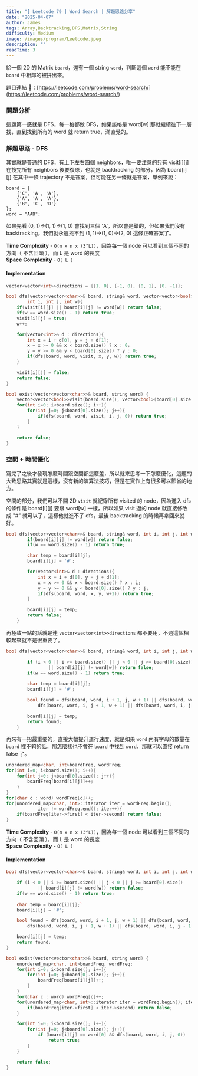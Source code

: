 ```yaml
---
title: "[ Leetcode 79 ] Word Search | 解題思路分享"
date: "2025-04-07"
author: James
tags: Array,Backtracking,DFS,Matrix,String
difficulty: Medium
image: /images/program/Leetcode.jpeg
description: ""
readTime: 3
---
```


給一個 2D 的 Matrix `board`，還有一個 string `word`，判斷這個 `word` 能不能在 `board` 中相鄰的被拼出來。 

題目連結 🔗：[https://leetcode.com/problems/word-search/](https://leetcode.com/problems/word-search/)

### **問題分析**

這題第一感就是 DFS，每一格都做 DFS，如果該格是 word[w] 那就繼續往下一層找，直到找到所有的 word 就 return true，滿直覺的。

### **解題思路 - DFS**

其實就是普通的 DFS，有上下左右四個 neighbors，唯一要注意的只有 visit[i][j] 在搜完所有 neighbors 後要復原，也就是 backtracking 的部分，因為 board[i][j] 在其中一條 trajectory 不是答案，但可能在另一條就是答案，舉例來說：

```
board = {
    {'C', 'A', 'A'},
    {'A', 'A', 'A'},
    {'B', 'C', 'D'}
};
word = "AAB";
```

如果先看 (0, 1)->(1, 1)->(1, 0) 會找到三個 'A'，所以會是錯的，但如果我們沒有 backtracking，我們就永遠找不到 (1, 1)->(1, 0)->(2, 0) 這條正確答案了。

**Time Complexity** - `O(m x n x (3^L))`，因為每一個 node 可以看到三個不同的方向（ 不含回頭 ），而 L 是 word 的長度<br>
**Space Complexity** - `O( L )`

#### **Implementation**

```cpp
vector<vector<int>>directions = {{1, 0}, {-1, 0}, {0, 1}, {0, -1}};

bool dfs(vector<vector<char>>& board, string& word, vector<vector<bool>>& visit, 
        int i, int j, int w){
    if(visit[i][j] || board[i][j] != word[w]) return false;
    if(w == word.size() - 1) return true;
    visit[i][j] = true;
    w++;

    for(vector<int>& d : directions){
        int x = i + d[0], y = j + d[1];
        x = x >= 0 && x < board.size() ? x : 0;
        y = y >= 0 && y < board[0].size() ? y : 0;
        if(dfs(board, word, visit, x, y, w)) return true;
    }

    visit[i][j] = false;
    return false;
}

bool exist(vector<vector<char>>& board, string word) {
    vector<vector<bool>>visit(board.size(), vector<bool>(board[0].size(), false));
    for(int i=0; i<board.size(); i++){
        for(int j=0; j<board[0].size(); j++){
            if(dfs(board, word, visit, i, j, 0)) return true;
        }
    }

    return false;
}
```

### **空間 + 時間優化**

寫完了之後才發現怎麼時間跟空間都這麼差，所以就來思考一下怎麼優化，這題的大致思路其實就是這樣，沒有新的演算法技巧，但是在實作上有很多可以節省的地方。

空間的部分，我們可以不開 2D `visit` 就紀錄所有 visited 的 node，因為進入 dfs 的條件是 board[i][j] 要跟 word[w] 一樣，所以如果 visit 過的 node 就直接修改成 "#" 就可以了，這樣他就進不了 dfs，最後 backtracking 的時候再拿回來就好。

```cpp
bool dfs(vector<vector<char>>& board, string& word, int i, int j, int w){
        if(board[i][j] != word[w]) return false;
        if(w == word.size() - 1) return true;

        char temp = board[i][j];
        board[i][j] = '#';

        for(vector<int>& d : directions){
            int x = i + d[0], y = j + d[1];
            x = x >= 0 && x < board.size() ? x : i;
            y = y >= 0 && y < board[0].size() ? y : j;
            if(dfs(board, word, x, y, w+1)) return true;
        }

        board[i][j] = temp;
        return false;
    }
```

再極致一點的話就是連 `vector<vector<int>>directions` 都不要用，不過這個相較起來就不是很重要了。

```cpp
bool dfs(vector<vector<char>>& board, string& word, int i, int j, int w){

        if (i < 0 || i >= board.size() || j < 0 || j >= board[0].size() 
                || board[i][j] != word[w]) return false;
        if(w == word.size() - 1) return true;
        
        char temp = board[i][j];
        board[i][j] = '#';

        bool found = dfs(board, word, i + 1, j, w + 1) || dfs(board, word, i - 1, j, w + 1) ||
            dfs(board, word, i, j + 1, w + 1) || dfs(board, word, i, j - 1, w + 1);

        board[i][j] = temp;
        return found;
    }
```

再來有一招最重要的，直接大幅提升運行速度，就是如果 `word` 內有字母的數量在 `board` 裡不夠的話，那怎麼樣也不會在 `board` 中找到 `word`，那就可以直接 return false 了。

```cpp
unordered_map<char, int>boardFreq, wordFreq;
for(int i=0; i<board.size(); i++){
    for(int j=0; j<board[0].size(); j++){
        boardFreq[board[i][j]]++;
    }
}
for(char c : word) wordFreq[c]++;
for(unordered_map<char, int>::iterator iter = wordFreq.begin(); 
            iter != wordFreq.end(); iter++){
    if(boardFreq[iter->first] < iter->second) return false;
}
```

**Time Complexity** - `O(m x n x (3^L))`，因為每一個 node 可以看到三個不同的方向（ 不含回頭 ），而 L 是 word 的長度<br>
**Space Complexity** - `O( L )`

#### **Implementation**

```cpp
bool dfs(vector<vector<char>>& board, string& word, int i, int j, int w){

    if (i < 0 || i >= board.size() || j < 0 || j >= board[0].size() 
            || board[i][j] != word[w]) return false;
    if(w == word.size() - 1) return true;
    
    char temp = board[i][j];`
    board[i][j] = '#';

    bool found = dfs(board, word, i + 1, j, w + 1) || dfs(board, word, i - 1, j, w + 1) ||
        dfs(board, word, i, j + 1, w + 1) || dfs(board, word, i, j - 1, w + 1);

    board[i][j] = temp;
    return found;
}

bool exist(vector<vector<char>>& board, string word) {
    unordered_map<char, int>boardFreq, wordFreq;
    for(int i=0; i<board.size(); i++){
        for(int j=0; j<board[0].size(); j++){
            boardFreq[board[i][j]]++;
        }
    }
    for(char c : word) wordFreq[c]++;
    for(unordered_map<char, int>::iterator iter = wordFreq.begin(); iter != wordFreq.end(); iter++){
        if(boardFreq[iter->first] < iter->second) return false;
    }

    for(int i=0; i<board.size(); i++){
        for(int j=0; j<board[0].size(); j++){
            if (board[i][j] == word[0] && dfs(board, word, i, j, 0))
                return true;
        }
    }

    return false;
}
```